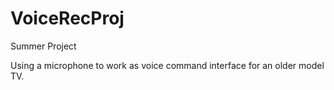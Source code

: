 # VoiceRecProj
Summer Project 

Using a microphone to work as voice command interface for an older model TV.

